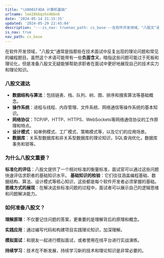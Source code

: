 ```yaml
---
title: "\U0001F4DA 计算机基础"
urlname: lee28kbqshx46bn8
date: '2024-05-14 21:15:35'
updated: '2024-05-29 22:45:04'
description: '---is_nav: truenav_path: cs_base---在软件开发领域，"八股文"通常是指那些在技术面试中反复出现的理论问题和常见的编程题目。虽然这个术语可能带有一些负面含义，暗指这些问题可能过于死板和理论化，但是准备八股文无疑能够帮助求职者在面试中更好地展现自己的技术实力和理论...'
is_nav: true
nav_path: cs_base
---
```

在软件开发领域，"八股文"通常是指那些在技术面试中反复出现的理论问题和常见的编程题目。虽然这个术语可能带有一些**负面含义**，暗指这些问题可能过于死板和理论化，但是准备八股文无疑能够帮助求职者在面试中更好地展现自己的技术实力和理论知识。
### 八股文速达

-  **数据结构与算法**：包括链表、栈、队列、树、图、排序和搜索算法等基础概念。 
-  **操作系统**：进程与线程、内存管理、文件系统、网络通信等操作系统的基本知识。 
-  **网络协议**：TCP/IP、HTTP、HTTPS、WebSockets等网络通信协议的工作原理和特点。 
-  **设计模式**：如单例模式、工厂模式、策略模式等，以及它们的应用场景。 
-  **数据库**：关系型数据库和非关系型数据库的理论知识，SQL查询优化，数据库事务和锁等。

### 为什么八股文重要？
**标准化的评估**：八股文提供了一个相对标准的衡量标准，面试官可以通过这些问题快速评估求职者的基础知识水平。
**基础知识的检验**：它们往往涵盖编程基础、数据结构、算法、设计模式等核心知识，这些都是每个软件开发者必须掌握的基础。
**思维方式的展现**：在解决这些标准问题的过程中，面试者可以展示自己的逻辑思维和问题解决能力。

### 如何准备八股文？

**理解原理**：不仅要记住问题的答案，更重要的是理解背后的原理和概念。

**实践应用**：通过编写代码和构建项目实践理论知识，加深理解。

**模拟面试**：和朋友一起进行模拟面试，或者使用在线平台进行实战演练。

**持续学习**：技术在不断发展，持续学习新的技术和理论知识是非常必要的。
### 
